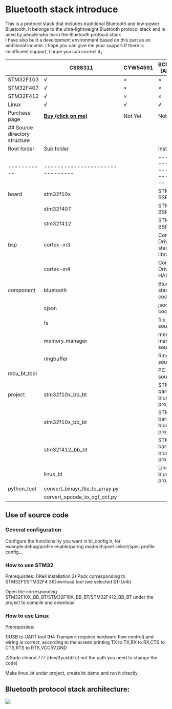 # Bluetooth stack introduce
This is a protocol stack that includes traditional Bluetooth and low-power Bluetooth. It belongs to the ultra-lightweight Bluetooth protocol stack and is used by people who learn the Bluetooth protocol stack<br>I have also built a development environment based on this part as an additional income. I hope you can give me your support.If there is insufficient support, I hope you can correct it。

|     |  CSR8311 | CYW54591 | BCM43430A<br />(AP6212A) | BCM4345C5<br />(AP6256) |
|  ----  | ----  | ---- | ---- | ---- |
| STM32F103  | √ | × | × | × |
| STM32F407  | √ | × | × | × |
| STM32F412  | √ | × | × | × |
| Linux | √ | √ | √ | √ |
| Purchase page | [**Buy (click on me)**](https://item.taobao.com/item.htm?spm=a1z10.5-c-s.w4002-22329603914.14.6d987dbeJT61MT&id=622837949775) | Not Yet | Not Yet | Not Yet |
|## Source directory structure|||||
| Root folder | Sub folder                      |                            | Instructions                           ||
| ----------- | ------------------------------- |  | -------------------------------------- ||
| board       | stm32f10x                       |                           | STM32F103 BSP                          ||
|             | stm32f407                       |                           | STM32F407 BSP                          ||
|             | stm32f412                       |                           | STM32F412 BSP                          ||
| bsp         | cortex-m3                       |  | Cortex M3 Driver(The standard library) ||
|             | cortex-m4                       |       | Cortex M4 Driver(The HAL library)      ||
| component   | bluetooth                       |             | Bluetooth stack source code            ||
|             | cjson                           |                        | json source code                       ||
|             | fs                              |                 | file system source code                ||
|             | memory_manager                  |              | memoey manager source code             ||
|             | ringbuffer                      |                 | Ring buffer source code                ||
| mcu_bt_tool |                                 |                      | PC app source code                     ||
| project     | stm32f10x_bb_bt                 |  | STM32F103 bare board bluetooth project ||
|             | stm32f10x_bb_bt                 |  | STM32F407 bare board bluetooth project ||
|             | stm32f412_bb_bt                 |  | STM32F412 bare board bluetooth project ||
|             | linux_bt                        |                 | Linux bluetooth project                ||
| python_tool | convert_binayr_file_to_array.py |                                        |                                        ||
|             | corvert_opcode_to_ogf_ocf.py    |                                        |                                        ||

## Use of source code

### General configuration

Configure the functionality you want in bt_config.h, for example:debug/profile enable/paring mode/chipset select/spec profile config...<br>

### How to use STM32

Prerequisites: 1)Keil installation 2) Pack corresponding to STM32F1/STM32F4 3)Download tool (we selected ST-Link)<br>

Open the corresponding STM32F10X_BB_BT/STM32F10X_BB_BT/STM32F412_BB_BT under the project to compile and download<br>

### How to use Linux

Prerequisites:<br>

1)USB to UART tool (H4 Transport requires hardware flow control) and wiring is correct, according to the screen printing TX to TX,RX to RX,CTS to CTS,RTS to RTS,VCC5V,GND<br>

2)Sudo chmod 777 /dev/ttyusb0 (if not the path you need to change the code)<br>

Make linux_bt under project, create bt_demo and run it directly<br>


## Bluetooth protocol stack architecture:
![](https://img-blog.csdnimg.cn/20200720164649531.png?x-oss-process=image/watermark,type_ZmFuZ3poZW5naGVpdGk,shadow_10,text_aHR0cHM6Ly9ibG9nLmNzZG4ubmV0L1hpYW9YaWFvUGVuZ0Jv,size_16,color_FFFFFF,t_70)

